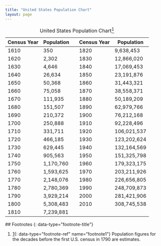 ```yaml
---
title: "United States Population Chart"
layout: page
---
```



<table id="Table_00_FF_01" summary="A table titled &#x201C;United States Population Chart&#x201D; has two columns titled &#x201C;Census Year,&#x201D; and &#x201C;Population.&#x201D; In 1610, the population was 350. In 1620, the population was 2,302. In 1630, the population was 4,646. In 1640, the population was 26,634. In 1650, the population was 50,368. In 1660, the population was 75,058. In 1670, the population was 111,935. In 1680, the population was 151,507. In 1690, the population was 210,372. In 1700, the population was 250,888. In 1710, the population was 331,711. In 1720, the population was 466,185. In 1730, the population was 629,445. In 1740, the population was 905,563. In 1750, the population was 1,170,760. In 1760, the population was 1,593,625. In 1770, the population was 2,148,076. In 1780, the population was 2,780,369. In 1790, the population was 3,929,214. In 1800, the population was 5,308,483. In 1810, the population was 7,239,881. In 1820, the population was 9,638,453. In 1830, the population was 12,866,020. In 1840, the population was 17,069,453. In 1850, the population was 23,191,876. In 1860, the population was 31,443,321. In 1870, the population was 38,558,371. In 1880, the population was 50,189,209. In 1890, the population was 62,979,766. In 1900, the population was 76,212,168. In 1910, the population was 92,228,496. In 1920, the population was 106,021,537. In 1930, the population was 123,202,624. In 1940, the population was 132,164,569. In 1950, the population was 151,325,798. In 1960, the population was 179,323,175. In 1970, the population was 203,211,926. In 1980, the population was 226,656,805. In 1990, the population was 248,709,873.In 2000, the population was 281,421,906. In 2010, the population was 308,745,538."><caption><span data-type="title">United States Population Chart<a data-type="footnote-number" name="footnote-ref1" href="#footnote1"><sup>1</sup></a></span></caption><thead>
<tr>
<th>Census Year</th>
<th>Population</th>
<th> </th>
<th>Census Year</th>
<th>Population</th>
</tr>
</thead><tbody>
<tr>
<td>1610</td>
<td>350</td>
<td />
<td>1820</td>
<td>9,638,453</td>
</tr>
<tr>
<td>1620</td>
<td>2,302</td>
<td />
<td>1830</td>
<td>12,866,020</td>
</tr>
<tr>
<td>1630</td>
<td>4,646</td>
<td />
<td>1840</td>
<td>17,069,453</td>
</tr>
<tr>
<td>1640</td>
<td>26,634</td>
<td />
<td>1850</td>
<td>23,191,876</td>
</tr>
<tr>
<td>1650</td>
<td>50,368</td>
<td />
<td>1860</td>
<td>31,443,321</td>
</tr>
<tr>
<td>1660</td>
<td>75,058</td>
<td />
<td>1870</td>
<td>38,558,371</td>
</tr>
<tr>
<td>1670</td>
<td>111,935</td>
<td />
<td>1880</td>
<td>50,189,209</td>
</tr>
<tr>
<td>1680</td>
<td>151,507</td>
<td />
<td>1890</td>
<td>62,979,766</td>
</tr>
<tr>
<td>1690</td>
<td>210,372</td>
<td />
<td>1900</td>
<td>76,212,168</td>
</tr>
<tr>
<td>1700</td>
<td>250,888</td>
<td />
<td>1910</td>
<td>92,228,496</td>
</tr>
<tr>
<td>1710</td>
<td>331,711</td>
<td />
<td>1920</td>
<td>106,021,537</td>
</tr>
<tr>
<td>1720</td>
<td>466,185</td>
<td />
<td>1930</td>
<td>123,202,624</td>
</tr>
<tr>
<td>1730</td>
<td>629,445</td>
<td />
<td>1940</td>
<td>132,164,569</td>
</tr>
<tr>
<td>1740</td>
<td>905,563</td>
<td />
<td>1950</td>
<td>151,325,798</td>
</tr>
<tr>
<td>1750</td>
<td>1,170,760</td>
<td />
<td>1960</td>
<td>179,323,175</td>
</tr>
<tr>
<td>1760</td>
<td>1,593,625</td>
<td />
<td>1970</td>
<td>203,211,926</td>
</tr>
<tr>
<td>1770</td>
<td>2,148,076</td>
<td />
<td>1980</td>
<td>226,656,805</td>
</tr>
<tr>
<td>1780</td>
<td>2,780,369</td>
<td />
<td>1990</td>
<td>248,709,873</td>
</tr>
<tr>
<td>1790</td>
<td>3,929,214</td>
<td />
<td>2000</td>
<td>281,421,906</td>
</tr>
<tr>
<td>1800</td>
<td>5,308,483</td>
<td />
<td>2010</td>
<td>308,745,538</td>
</tr>
<tr>
<td>1810</td>
<td>7,239,881</td>
<td colspan="3" data-align="center" />
</tr>
</tbody></table>

<div data-type="footnote-refs" markdown="1">
## Footnotes
{: data-type="footnote-title"}

1.  [1](#footnote-ref1){: data-type="footnote-ref" name="footnote1"} Population figures for the decades before the first U.S. census in 1790 are estimates.

</div>


